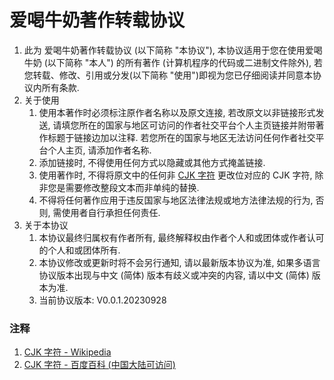# 爱喝牛奶著作转载协议

1. 此为 爱喝牛奶著作转载协议 (以下简称 "本协议"), 本协议适用于您在使用爱喝牛奶 (以下简称 "本人") 的所有著作 (计算机程序的代码或二进制文件除外), 若您转载、修改、引用或分发(以下简称 "使用")即视为您已仔细阅读并同意本协议内所有条款.
2. 关于使用
    1. 使用本著作时必须标注原作者名称以及原文连接, 若改原文以非链接形式发送, 请填您所在的国家与地区可访问的作者社交平台个人主页链接并附带著作标题于链接边加以注释. 若您所在的国家与地区无法访问任何作者社交平台个人主页, 请添加作者名称.
    2. 添加链接时, 不得使用任何方式以隐藏或其他方式掩盖链接.
    3. 使用著作时, 不得将原文中的任何非 [CJK 字符](#注释) 更改位对应的 CJK 字符, 除非您是需要修改整段文本而非单纯的替换.
    4. 不得将任何著作应用于违反国家与地区法律法规或地方法律法规的行为, 否则, 需使用者自行承担任何责任.
3. 关于本协议
    1. 本协议最终归属权有作者所有, 最终解释权由作者个人和或团体或作者认可的个人和或团体所有.
    2. 本协议修改或更新时将不会另行通知, 请以最新版本协议为准, 如果多语言协议版本出现与中文 (简体) 版本有歧义或冲突的内容, 请以中文 (简体) 版本为准.
    3. 当前协议版本: V0.0.1.20230928

### 注释
1. [CJK 字符 - Wikipedia](https://zh.wikipedia.org/wiki/中日韓統一表意文字)
2. [CJK 字符 - 百度百科 (中国大陆可访问)](https://baike.baidu.com/item/中日韩越统一表意文字)
